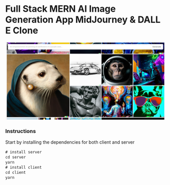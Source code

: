 # Full Stack MERN AI Image Generation App  MidJourney & DALL E Clone
![Image Generation App](./Images/sc01.png)

### Instructions
Start by installing the dependencies for both client and server
```
# install server
cd server
yarn
# install client
cd client
yarn
```
